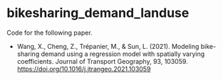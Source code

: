 # bikesharing_demand_landuse
Code for the following paper.

- Wang, X., Cheng, Z., Trépanier, M., & Sun, L. (2021). Modeling bike-sharing demand using a regression model with spatially varying coefficients. Journal of Transport Geography, 93, 103059. https://doi.org/10.1016/j.jtrangeo.2021.103059